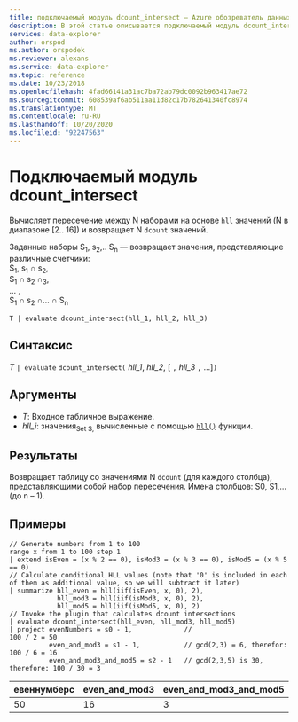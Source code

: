 ```yaml
---
title: подключаемый модуль dcount_intersect — Azure обозреватель данных
description: В этой статье описывается подключаемый модуль dcount_intersect в Azure обозреватель данных.
services: data-explorer
author: orspod
ms.author: orspodek
ms.reviewer: alexans
ms.service: data-explorer
ms.topic: reference
ms.date: 10/23/2018
ms.openlocfilehash: 4fad66141a31ac7ba72ab79dc0092b963417ae72
ms.sourcegitcommit: 608539af6ab511aa11d82c17b782641340fc8974
ms.translationtype: MT
ms.contentlocale: ru-RU
ms.lasthandoff: 10/20/2020
ms.locfileid: "92247563"
---
```

# <a name="dcount_intersect-plugin"></a>Подключаемый модуль dcount_intersect

Вычисляет пересечение между N наборами на основе `hll` значений (N в диапазоне [2.. 16]) и возвращает N `dcount` значений.

Заданные наборы S<sub>1</sub>, s<sub>2</sub>,.. S<sub>n</sub> — возвращает значения, представляющие различные счетчики:  
S<sub>1</sub>, s<sub>1</sub> ∩ s<sub>2</sub>,  
S<sub>1</sub> ∩ s<sub>2</sub> ∩<sub>3</sub>,  
... ,  
S<sub>1</sub> ∩ s<sub>2</sub> ∩... ∩ S<sub>n</sub>

```kusto
T | evaluate dcount_intersect(hll_1, hll_2, hll_3)
```

## <a name="syntax"></a>Синтаксис

*T* `| evaluate` `dcount_intersect(` *hll_1*, *hll_2*, [ `,` *hll_3* `,` ...]`)`

## <a name="arguments"></a>Аргументы

* *T*: Входное табличное выражение.
* *hll_i*: значения<sub>Set S,</sub> вычисленные с помощью [`hll()`](./hll-aggfunction.md) функции.

## <a name="returns"></a>Результаты

Возвращает таблицу со значениями N `dcount` (для каждого столбца), представляющими собой набор пересечения.
Имена столбцов: S0, S1,... (до n – 1).

## <a name="examples"></a>Примеры

<!-- csl: https://help.kusto.windows.net/Samples -->
```kusto
// Generate numbers from 1 to 100
range x from 1 to 100 step 1
| extend isEven = (x % 2 == 0), isMod3 = (x % 3 == 0), isMod5 = (x % 5 == 0)
// Calculate conditional HLL values (note that '0' is included in each of them as additional value, so we will subtract it later)
| summarize hll_even = hll(iif(isEven, x, 0), 2),
            hll_mod3 = hll(iif(isMod3, x, 0), 2),
            hll_mod5 = hll(iif(isMod5, x, 0), 2) 
// Invoke the plugin that calculates dcount intersections         
| evaluate dcount_intersect(hll_even, hll_mod3, hll_mod5)
| project evenNumbers = s0 - 1,             //                             100 / 2 = 50
          even_and_mod3 = s1 - 1,           // gcd(2,3) = 6, therefor:     100 / 6 = 16
          even_and_mod3_and_mod5 = s2 - 1   // gcd(2,3,5) is 30, therefore: 100 / 30 = 3 
```

|евеннумберс|even_and_mod3|even_and_mod3_and_mod5|
|---|---|---|
|50|16|3|
